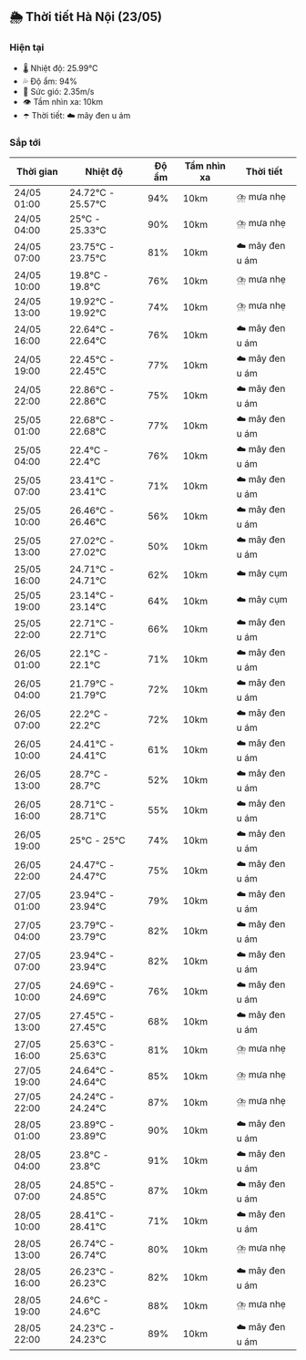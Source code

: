 ## 🌦️ Thời tiết Hà Nội (23/05)

### Hiện tại

- 🌡️ Nhiệt độ: 25.99℃
- 💦 Độ ẩm: 94%
- 💨 Sức gió: 2.35m/s
- 👁️ Tầm nhìn xa: 10km
- ☂️ Thời tiết: ☁️ mây đen u ám

### Sắp tới

| Thời gian | Nhiệt độ | Độ ẩm | Tầm nhìn xa | Thời tiết |
| --- | --- | --- | --- | --- |
| 24/05 01:00 | 24.72℃ - 25.57℃ | 94% | 10km | ⛈️ mưa nhẹ |
| 24/05 04:00 | 25℃ - 25.33℃ | 90% | 10km | ⛈️ mưa nhẹ |
| 24/05 07:00 | 23.75℃ - 23.75℃ | 81% | 10km | ☁️ mây đen u ám |
| 24/05 10:00 | 19.8℃ - 19.8℃ | 76% | 10km | ⛈️ mưa nhẹ |
| 24/05 13:00 | 19.92℃ - 19.92℃ | 74% | 10km | ⛈️ mưa nhẹ |
| 24/05 16:00 | 22.64℃ - 22.64℃ | 76% | 10km | ☁️ mây đen u ám |
| 24/05 19:00 | 22.45℃ - 22.45℃ | 77% | 10km | ☁️ mây đen u ám |
| 24/05 22:00 | 22.86℃ - 22.86℃ | 75% | 10km | ☁️ mây đen u ám |
| 25/05 01:00 | 22.68℃ - 22.68℃ | 77% | 10km | ☁️ mây đen u ám |
| 25/05 04:00 | 22.4℃ - 22.4℃ | 76% | 10km | ☁️ mây đen u ám |
| 25/05 07:00 | 23.41℃ - 23.41℃ | 71% | 10km | ☁️ mây đen u ám |
| 25/05 10:00 | 26.46℃ - 26.46℃ | 56% | 10km | ☁️ mây đen u ám |
| 25/05 13:00 | 27.02℃ - 27.02℃ | 50% | 10km | ☁️ mây đen u ám |
| 25/05 16:00 | 24.71℃ - 24.71℃ | 62% | 10km | ☁️ mây cụm |
| 25/05 19:00 | 23.14℃ - 23.14℃ | 64% | 10km | ☁️ mây cụm |
| 25/05 22:00 | 22.71℃ - 22.71℃ | 66% | 10km | ☁️ mây đen u ám |
| 26/05 01:00 | 22.1℃ - 22.1℃ | 71% | 10km | ☁️ mây đen u ám |
| 26/05 04:00 | 21.79℃ - 21.79℃ | 72% | 10km | ☁️ mây đen u ám |
| 26/05 07:00 | 22.2℃ - 22.2℃ | 72% | 10km | ☁️ mây đen u ám |
| 26/05 10:00 | 24.41℃ - 24.41℃ | 61% | 10km | ☁️ mây đen u ám |
| 26/05 13:00 | 28.7℃ - 28.7℃ | 52% | 10km | ☁️ mây đen u ám |
| 26/05 16:00 | 28.71℃ - 28.71℃ | 55% | 10km | ☁️ mây đen u ám |
| 26/05 19:00 | 25℃ - 25℃ | 74% | 10km | ☁️ mây đen u ám |
| 26/05 22:00 | 24.47℃ - 24.47℃ | 75% | 10km | ☁️ mây đen u ám |
| 27/05 01:00 | 23.94℃ - 23.94℃ | 79% | 10km | ☁️ mây đen u ám |
| 27/05 04:00 | 23.79℃ - 23.79℃ | 82% | 10km | ☁️ mây đen u ám |
| 27/05 07:00 | 23.94℃ - 23.94℃ | 82% | 10km | ☁️ mây đen u ám |
| 27/05 10:00 | 24.69℃ - 24.69℃ | 76% | 10km | ☁️ mây đen u ám |
| 27/05 13:00 | 27.45℃ - 27.45℃ | 68% | 10km | ☁️ mây đen u ám |
| 27/05 16:00 | 25.63℃ - 25.63℃ | 81% | 10km | ⛈️ mưa nhẹ |
| 27/05 19:00 | 24.64℃ - 24.64℃ | 85% | 10km | ⛈️ mưa nhẹ |
| 27/05 22:00 | 24.24℃ - 24.24℃ | 87% | 10km | ⛈️ mưa nhẹ |
| 28/05 01:00 | 23.89℃ - 23.89℃ | 90% | 10km | ☁️ mây đen u ám |
| 28/05 04:00 | 23.8℃ - 23.8℃ | 91% | 10km | ☁️ mây đen u ám |
| 28/05 07:00 | 24.85℃ - 24.85℃ | 87% | 10km | ☁️ mây đen u ám |
| 28/05 10:00 | 28.41℃ - 28.41℃ | 71% | 10km | ☁️ mây đen u ám |
| 28/05 13:00 | 26.74℃ - 26.74℃ | 80% | 10km | ⛈️ mưa nhẹ |
| 28/05 16:00 | 26.23℃ - 26.23℃ | 82% | 10km | ☁️ mây đen u ám |
| 28/05 19:00 | 24.6℃ - 24.6℃ | 88% | 10km | ⛈️ mưa nhẹ |
| 28/05 22:00 | 24.23℃ - 24.23℃ | 89% | 10km | ☁️ mây đen u ám |
